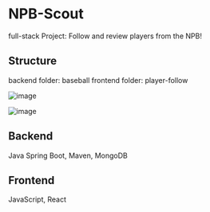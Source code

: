 # NPB-Scout
 full-stack Project: Follow and review players from the NPB!

## Structure
 backend folder: baseball
 frontend folder: player-follow

![image](https://github.com/A29-S/NPB-Scout/assets/58533990/b89fe31c-3f5a-4e96-9e99-43020f239885)


![image](https://github.com/A29-S/NPB-Scout/assets/58533990/5ad569f2-0972-4589-8f69-b20f5417a5fd)


## Backend
Java Spring Boot, Maven, MongoDB

## Frontend
JavaScript, React
